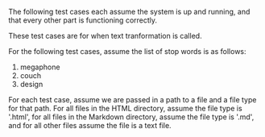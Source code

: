 The following test cases each assume the system is up and running, and that every other part is functioning correctly.

These test cases are for when text tranformation is called.

For the following test cases, assume the list of stop words is as follows:
1. megaphone
2. couch
3. design

For each test case, assume we are passed in a path to a file and a file type for that path. For all files in the HTML directory, assume the file type is '.html', for all files in the Markdown directory, assume the file type is '.md', and for all other files assume the file is a text file.
